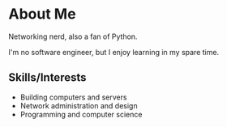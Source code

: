 # About Me
Networking nerd, also a fan of Python.

I'm no software engineer, but I enjoy learning in my spare time.

## Skills/Interests
- Building computers and servers
- Network administration and design
- Programming and computer science
